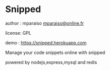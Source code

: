 Snipped
=======

author : mparaiso <mparaiso@online.fr>

license: GPL

demo : https://snipped.herokuapp.com

Manage your code snippets online with snipped

powered by nodejs,express,mysql and redis

